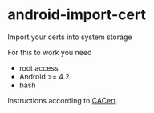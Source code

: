 android-import-cert
===================

Import your certs into system storage

For this to work you need

* root access
* Android >= 4.2
* bash

Instructions according to [CACert](http://wiki.cacert.org/FAQ/ImportRootCert).
